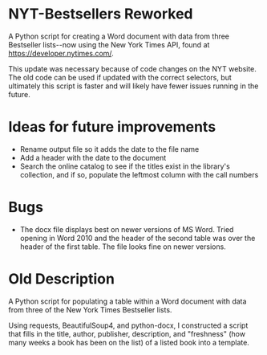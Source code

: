 # NYT-Bestsellers Reworked
A Python script for creating a Word document with data from three Bestseller lists--now using the New York Times API, found at https://developer.nytimes.com/.

This update was necessary because of code changes on the NYT website. The old code can be used if updated with the correct selectors, but ultimately this script is faster and will likely have fewer issues running in the future.


# Ideas for future improvements
- Rename output file so it adds the date to the file name
- Add a header with the date to the document
- Search the online catalog to see if the titles exist in the library's collection, and if so, populate the leftmost column with the call numbers

# Bugs
- The docx file displays best on newer versions of MS Word. Tried opening in Word 2010 and the header of the second table was over the header of the first table. The file looks fine on newer versions.


# Old Description
A Python script for populating a table within a Word document with data from three of the New York Times Bestseller lists.

Using requests, BeautifulSoup4, and python-docx, I constructed a script that fills in the title, author, publisher, description, and "freshness" (how many weeks a book has been on the list) of a listed book into a template. 
